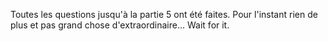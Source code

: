 Toutes les questions jusqu'à la partie 5 ont été faites. Pour l'instant rien de plus et pas grand chose d'extraordinaire... Wait for it.